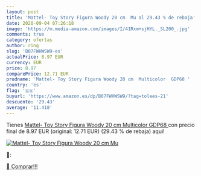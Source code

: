 ```yaml
---
layout: post
title: 'Mattel- Toy Story Figura Woody 20 cm  Mu al 29.43 % de rebaja'
date: 2020-09-04 07:26:18
image: 'https://m.media-amazon.com/images/I/41Rxm+sjHYL._SL200_.jpg'
comments: true
category: ofertas
author: ring
slug: 'B07FWHWSW9-es'
actualPrice: 8.97 EUR
currency: EUR
price: 8.97
comparePrice: 12.71 EUR
prodname: 'Mattel- Toy Story Figura Woody 20 cm  Multicolor  GDP68 '
country: 'es'
flag: '🇪🇸'
buyurl: 'https://www.amazon.es/dp/B07FWHWSW9/?tag=tolees-21'
descuento: '29.43'
average: '11.418'
---
```


Tienes [Mattel- Toy Story Figura Woody 20 cm  Multicolor  GDP68 ](https://www.amazon.es/dp/B07FWHWSW9/?tag=tolees-21) con precio final de  8.97 EUR (original: 12.71 EUR) (29.43 %  de rebaja) aqui!

[![Mattel- Toy Story Figura Woody 20 cm  Mu](https://m.media-amazon.com/images/I/41Rxm+sjHYL._SL200_.jpg)](https://www.amazon.es/dp/B07FWHWSW9/?tag=tolees-21)

🔎:


[🛒 Comprar!!!](https://www.amazon.es/dp/B07FWHWSW9/?tag=tolees-21)
